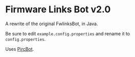 # Firmware Links Bot v2.0

A rewrite of the original FwlinksBot, in Java. 

Be sure to edit `example.config.properties` and rename it to `config.properties`.

Uses [PircBot](http://www.jibble.org/pircbot.php).